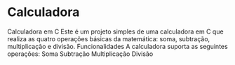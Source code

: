 # Calculadora
 Calculadora em C Este é um projeto simples de uma calculadora em C que realiza as quatro operações básicas da matemática: soma, subtração, multiplicação e divisão.  Funcionalidades A calculadora suporta as seguintes operações:  Soma Subtração Multiplicação Divisão
